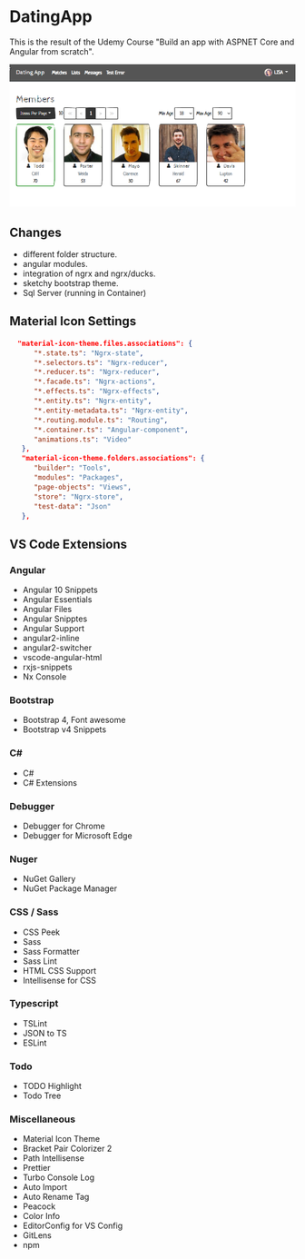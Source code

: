 # DatingApp

This is the result of the Udemy Course "Build an app with ASPNET Core and Angular from scratch".

![image info](DatingApp.png)

## Changes

- different folder structure.
- angular modules.
- integration of ngrx and ngrx/ducks.
- sketchy bootstrap theme.
- Sql Server (running in Container)

## Material Icon Settings
```json
  "material-icon-theme.files.associations": {
      "*.state.ts": "Ngrx-state",
      "*.selectors.ts": "Ngrx-reducer",
      "*.reducer.ts": "Ngrx-reducer",
      "*.facade.ts": "Ngrx-actions",
      "*.effects.ts": "Ngrx-effects",
      "*.entity.ts": "Ngrx-entity",
      "*.entity-metadata.ts": "Ngrx-entity",
      "*.routing.module.ts": "Routing",
      "*.container.ts": "Angular-component",
      "animations.ts": "Video"
   },
   "material-icon-theme.folders.associations": {
      "builder": "Tools",
      "modules": "Packages",
      "page-objects": "Views",
      "store": "Ngrx-store",
      "test-data": "Json"
   },
```

## VS Code Extensions
### Angular
  - Angular 10 Snippets
  - Angular Essentials
  - Angular Files
  - Angular Snipptes
  - Angular Support
  - angular2-inline
  - angular2-switcher
  - vscode-angular-html
  - rxjs-snippets
  - Nx Console
  
### Bootstrap
  - Bootstrap 4, Font awesome
  - Bootstrap v4 Snippets
### C#
  - C#
  - C# Extensions
### Debugger
- Debugger for Chrome
- Debugger for Microsoft Edge

### Nuger
- NuGet Gallery
- NuGet Package Manager
  
### CSS / Sass
- CSS Peek
- Sass
- Sass Formatter
- Sass Lint
- HTML CSS Support
- Intellisense for CSS

### Typescript
- TSLint
- JSON to TS
- ESLint

### Todo
- TODO Highlight
- Todo Tree

### Miscellaneous
- Material Icon Theme
- Bracket Pair Colorizer 2
- Path Intellisense
- Prettier
- Turbo Console Log
- Auto Import
- Auto Rename Tag
- Peacock
- Color Info
- EditorConfig for VS Config
- GitLens
- npm
